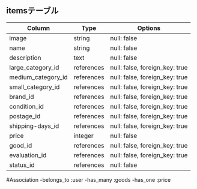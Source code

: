 ## itemsテーブル
|Column|Type|Options|
|------|----|-------|
|image|string|null: false|
|name|string|null: false|
|description|text|null: false|
|large_category_id|references|null: false, foreign_key: true|
|medium_category_id|references|null: false, foreign_key: true|
|small_category_id|references|null: false, foreign_key: true|
|brand_id|references|null: false, foreign_key: true|
|condition_id|references|null: false, foreign_key: true|
|postage_id|references|null: false, foreign_key: true|
|shipping-days_id|references|null: false, foreign_key: true|
|price|integer|null: false|
|good_id|references|null: false, foreign_key: true|
|evaluation_id|references|null: false, foreign_key: true|
|status_id|references|null: false|


#Association
-belongs_to :user
-has_many :goods
-has_one :price







